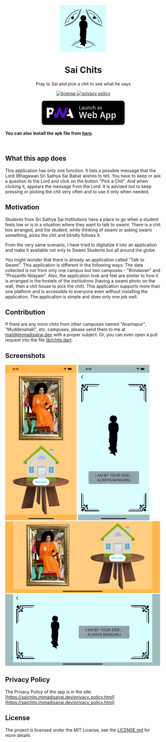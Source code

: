 <p align="center">
    <img src="./readme_assets/sai_chits_logo.png" height="150">
</p>
<h1 align="center">Sai Chits</h1>
<p align="center">
    Pray to Sai and pick a chit to see what he says
</p>
<p align="center">
  <a href="https://github.com/immadisairaj/sai_chits/blob/main/LICENSE.md">
    <img src="https://img.shields.io/github/license/immadisairaj/sai_chits.svg" alt="license">
  </a>
  <a href="https://saichits.immadisairaj.dev/privacy_policy.html">
    <img src="https://img.shields.io/badge/privacy-policy-ea4ca0.svg" alt="privacy policy">
  </a>
</p>
<p align="center">
  <a href='https://saichits.immadisairaj.dev'><img height="80px" alt='Open the Progressive Web App' src='./readme_assets/PWA-dark-en.svg'/></a>
</p>

<!-- <p align="center">
  <a href="https://saichits.immadisairaj.dev/sai-chits.apk">
    <img src="https://img.shields.io/badge/download-apk-ff69b4.svg" alt="download apk">
  </a>
</p> -->
  
__You can also install the apk file from [here](https://saichits.immadisairaj.dev/sai-chits.apk).__

<br>

## What this app does

This application has only one function. It lists a possible message that the Lord (Bhagawan Sri Sathya Sai Baba) wishes to tell. You have to keep or ask a question to the Lord and click on the button "Pick a Chit". And when clicking it, appears the message from the Lord. It is advised not to keep pressing or picking the chit very often and to use it only when needed.

## Motivation

Students from Sri Sathya Sai Institutions have a place to go when a student feels low or is in a situation where they want to talk to swami. There is a chit box arranged, and the student, while thinking of swami or asking swami something, picks the chit and blindly follows it.

From the very same scenario, I have tried to digitalize it into an application and make it available not only to Swami Students but all around the globe.

You might wonder that there is already an application called "Talk to Swami". This application is different in the following ways:
The data collected is not from only one campus but two campuses - "Brindavan" and "Prasanthi Nilayam". Also, the application look and feel are similar to how it is arranged in the hostels of the institutions (having a swami photo on the wall, then a chit house to pick the chit).
This application supports more than one platform and is accessible to everyone even without installing the application.
The application is simple and does only one job well.

## Contribution

If there are any more chits from other campuses named "Anantapur", "Muddenahalli", etc. campuses, please send them to me at [mail@immadisairaj.dev](mail+saichits@immadisairaj.dev) with a proper subject. Or, you can even open a pull request into the file [lib/chits.dart](https://github.com/immadisairaj/sai_chits/blob/main/lib/chits.dart).

## Screenshots

<img src="./readme_assets/screenshot_1.png" height="500"> <img src="./readme_assets/screenshot_2.png" height="500"> <img src="./readme_assets/screenshot_3.png" width="500"> <img src="./readme_assets/screenshot_4.png" width="500">

## Privacy Policy

The Privacy Policy of the app is in the site: [https://saichits.immadisairaj.dev/privacy_policy.html](https://saichits.immadisairaj.dev/privacy_policy.html)

## License

The project is licensed under the MIT License, see the [LICENSE.md](https://github.com/immadisairaj/sai_chits/blob/main/LICENSE.md) for more details
